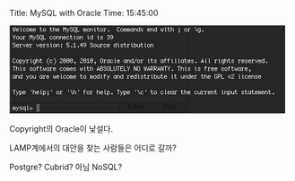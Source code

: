 Title: MySQL with Oracle
Time: 15:45:00

![](Screen_shot_2010-08-25_at_3.43.47_PM.png)

Copyright의 Oracle이 낯설다.

LAMP계에서의 대안을 찾는 사람들은 어디로 갈까?

Postgre? Cubrid? 아님 NoSQL?

  

  

